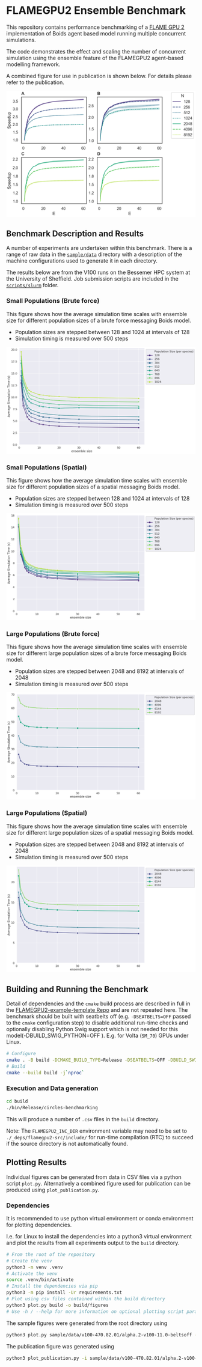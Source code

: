 # FLAMEGPU2 Ensemble Benchmark

This repository contains performance benchmarking of a [FLAME GPU 2](https://github.com/FLAMEGPU/FLAMEGPU2) implementation of Boids agent based model running multiple concurrent simulations.

The code demonstrates the effect and scaling the number of concurrent simulation using the ensemble feature of the FLAMEGPU2 agent-based modelling framework.

A combined figure for use in publication is shown below. For details please refer to the publication.

[![Combined Benchmark Figure](sample/figures/v100-470.82.01/alpha.2-v100-11.0-beltsoff/paper_figure.png)](sample/figures/v100-470.82.01/alpha.2-v100-11.0-beltsoff/paper_figure.png)


## Benchmark Description and Results

A number of experiments are undertaken within this benchmark. There is a range of raw data in the [`sample/data`](sample/data) directory with a description of the machine configurations used to generate it in each directory.

The results below are from the V100 runs on the Bessemer HPC system at the University of Sheffield. Job submission scripts are included in the [`scripts/slurm`](scripts/slurm) folder.

### Small Populations (Brute force)

This figure shows how the average simulation time scales with ensemble size for different population sizes of a brute force messaging Boids model.

+ Population sizes are stepped between 128 and 1024 at intervals of 128
+ Simulation timing is measured over 500 steps

![sample/figures/v100-470.82.01/alpha.2-v100-11.0-beltsoff/small--small_pop_brute_force.png](sample/figures/v100-470.82.01/alpha.2-v100-11.0-beltsoff/small--small_pop_brute_force.png)


### Small Populations (Spatial)

This figure shows how the average simulation time scales with ensemble size for different population sizes of a spatial messaging Boids model.

+ Population sizes are stepped between 128 and 1024 at intervals of 128
+ Simulation timing is measured over 500 steps

![sample/figures/v100-470.82.01/alpha.2-v100-11.0-beltsoff/small--small_pop.png](sample/figures/v100-470.82.01/alpha.2-v100-11.0-beltsoff/small--small_pop.png)

### Large Populations (Brute force)

This figure shows how the average simulation time scales with ensemble size for different large population sizes of a brute force messaging Boids model.

+ Population sizes are stepped between 2048 and 8192 at intervals of 2048
+ Simulation timing is measured over 500 steps

![sample/figures/v100-470.82.01/alpha.2-v100-11.0-beltsoff/large--large_pop_brute_force.png](sample/figures/v100-470.82.01/alpha.2-v100-11.0-beltsoff/large--large_pop_brute_force.png)

### Large Populations (Spatial)

This figure shows how the average simulation time scales with ensemble size for different large population sizes of a spatial messaging Boids model.

+ Population sizes are stepped between 2048 and 8192 at intervals of 2048
+ Simulation timing is measured over 500 steps

![sample/figures/v100-470.82.01/alpha.2-v100-11.0-beltsoff/large--large_pop.png](sample/figures/v100-470.82.01/alpha.2-v100-11.0-beltsoff/large--large_pop.png)

## Building and Running the Benchmark

Detail of dependencies and the `cmake` build process are described in full in the [FLAMEGPU2-example-template Repo](https://github.com/FLAMEGPU/FLAMEGPU2-example-template) and are not repeated here. The benchmark should be built with seatbelts off (e.g. `-DSEATBELTS=OFF` passed to the `cmake` configuration step) to disable additional run-time checks and optionally disabling Python Swig support which is not needed for this model(-DBUILD_SWIG_PYTHON=OFF ). E.g. for Volta (`SM_70`) GPUs under Linux.

```bash
# Configure 
cmake . -B build -DCMAKE_BUILD_TYPE=Release -DSEATBELTS=OFF -DBUILD_SWIG_PYTHON=OFF -DCUDA_ARCH=70
# Build
cmake --build build -j`nproc` 
```

### Execution and Data generation

```bash
cd build
./bin/Release/circles-benchmarking 
```
This will produce a number of `.csv` files in the `build` directory.

Note: The `FLAMEGPU2_INC_DIR` environment variable may need to be set to `./_deps/flamegpu2-src/include/` for run-time compilation (RTC) to succeed if the source directory is not automatically found.

## Plotting Results

Individual figures can be generated from data in CSV files via a python script `plot.py`. Alternatively a combined figure used for publication can be produced using `plot_publication.py`.

### Dependencies

It is recommended to use python virtual environment or conda environment for plotting dependencies.

I.e. for Linux to install the dependencies into a python3 virtual environment and plot the results from all experiments output to the `build` directory.

```bash
# From the root of the repository
# Create the venv
python3 -m venv .venv
# Activate the venv
source .venv/bin/activate
# Install the dependencies via pip
python3 -m pip install -Ur requirements.txt
# Plot using csv files contained within the build directory
python3 plot.py build -o build/figures
# Use -h / --help for more information on optional plotting script parameters.
```

The sample figures were generated from the root directory using

```bash
python3 plot.py sample/data/v100-470.82.01/alpha.2-v100-11.0-beltsoff -o sample/figures/v100-470.82.01/alpha.2-v100-11.0-beltsoff
```

The publication figure was generated using 

```bash
python3 plot_publication.py -i sample/data/v100-470.82.01/alpha.2-v100-11.0-beltsoff -o sample/figures/v100-470.82.01/alpha.2-v100-11.0-beltsoff
```
